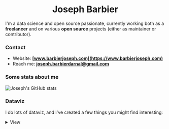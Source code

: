 <div align="center">

# Joseph Barbier

</div>

I'm a data science and open source passionate, currently working both as a **freelancer** and on various **open source** projects (either as maintainer or contributor).

### Contact

- Website: **[www.barbierjoseph.com](https://www.barbierjoseph.com)**
- Reach me: **joseph.barbierdarnal@gmail.com**

### Some stats about me

<img alt="Joseph's GitHub stats" src="https://github-readme-stats.vercel.app/api?username=JosephBARBIERDARNAL&show_icons=true&theme=tokyonight" />

### Dataviz

I do lots of dataviz, and I've created a few things you might find interesting:

<details>
   <summary>View</summary>

![Evolution of unemployment](https://github.com/JosephBARBIERDARNAL/static/blob/main/graph/linechart-unemployment-world/unemployment_linecharts.png?raw=true)

![CO2 consumption in Europe](https://github.com/JosephBARBIERDARNAL/static/blob/main/graph/map-co2-consumption-europe/image.png?raw=true)

![Earthquakes around the world](https://github.com/JosephBARBIERDARNAL/static/blob/main/graph/map-earthquakes-world/image.png?raw=true)

![Japan population evolution](https://github.com/JosephBARBIERDARNAL/static/blob/main/graph/area-japan-population/image.png?raw=true)

![Temperature evolution](https://github.com/JosephBARBIERDARNAL/static/blob/main/graph/lollipop-temperature-evolution/image.png?raw=true)

![Gender gap in the Pacific](https://github.com/JosephBARBIERDARNAL/static/blob/main/graph/pacific-dataviz-challenge/image.png?raw=true)

![Evolution of natural disasters](https://github.com/JosephBARBIERDARNAL/static/blob/main/graph/stacked-area-natural-disasters/image.png?raw=true)

</details>
